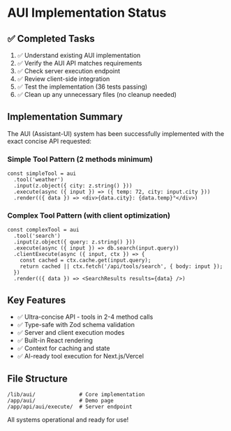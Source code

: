 # AUI Implementation Status

## ✅ Completed Tasks
1. ✅ Understand existing AUI implementation
2. ✅ Verify the AUI API matches requirements  
3. ✅ Check server execution endpoint
4. ✅ Review client-side integration
5. ✅ Test the implementation (36 tests passing)
6. ✅ Clean up any unnecessary files (no cleanup needed)

## Implementation Summary
The AUI (Assistant-UI) system has been successfully implemented with the exact concise API requested:

### Simple Tool Pattern (2 methods minimum)
```tsx
const simpleTool = aui
  .tool('weather')
  .input(z.object({ city: z.string() }))
  .execute(async ({ input }) => ({ temp: 72, city: input.city }))
  .render(({ data }) => <div>{data.city}: {data.temp}°</div>)
```

### Complex Tool Pattern (with client optimization)
```tsx
const complexTool = aui
  .tool('search')
  .input(z.object({ query: z.string() }))
  .execute(async ({ input }) => db.search(input.query))
  .clientExecute(async ({ input, ctx }) => {
    const cached = ctx.cache.get(input.query);
    return cached || ctx.fetch('/api/tools/search', { body: input });
  })
  .render(({ data }) => <SearchResults results={data} />)
```

## Key Features
- ✅ Ultra-concise API - tools in 2-4 method calls
- ✅ Type-safe with Zod schema validation
- ✅ Server and client execution modes
- ✅ Built-in React rendering
- ✅ Context for caching and state
- ✅ AI-ready tool execution for Next.js/Vercel

## File Structure
```
/lib/aui/              # Core implementation
/app/aui/              # Demo page
/app/api/aui/execute/  # Server endpoint
```

All systems operational and ready for use!